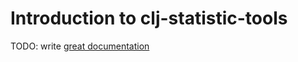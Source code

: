 # Introduction to clj-statistic-tools

TODO: write [great documentation](http://jacobian.org/writing/great-documentation/what-to-write/)
